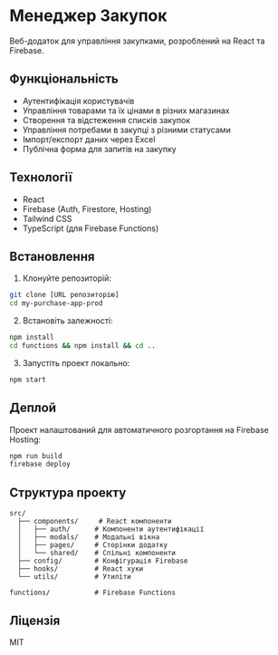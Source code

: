 # Менеджер Закупок

Веб-додаток для управління закупками, розроблений на React та Firebase.

## Функціональність

- Аутентифікація користувачів
- Управління товарами та їх цінами в різних магазинах
- Створення та відстеження списків закупок
- Управління потребами в закупці з різними статусами
- Імпорт/експорт даних через Excel
- Публічна форма для запитів на закупку

## Технології

- React
- Firebase (Auth, Firestore, Hosting)
- Tailwind CSS
- TypeScript (для Firebase Functions)

## Встановлення

1. Клонуйте репозиторій:
```bash
git clone [URL репозиторію]
cd my-purchase-app-prod
```

2. Встановіть залежності:
```bash
npm install
cd functions && npm install && cd ..
```

3. Запустіть проект локально:
```bash
npm start
```

## Деплой

Проект налаштований для автоматичного розгортання на Firebase Hosting:

```bash
npm run build
firebase deploy
```

## Структура проекту

```
src/
  ├── components/     # React компоненти
  │   ├── auth/      # Компоненти аутентифікації
  │   ├── modals/    # Модальні вікна
  │   ├── pages/     # Сторінки додатку
  │   └── shared/    # Спільні компоненти
  ├── config/        # Конфігурація Firebase
  ├── hooks/         # React хуки
  └── utils/         # Утиліти

functions/           # Firebase Functions
```

## Ліцензія

MIT